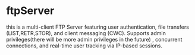 # ftpServer
this is a multi-client FTP Server featuring user authentication, file transfers (LIST,RETR,STOR), and client messaging (CWC). Supports admin privileges(there will be more admin privileges in the future) , concurrent connections, and real-time user tracking via IP-based sessions.
